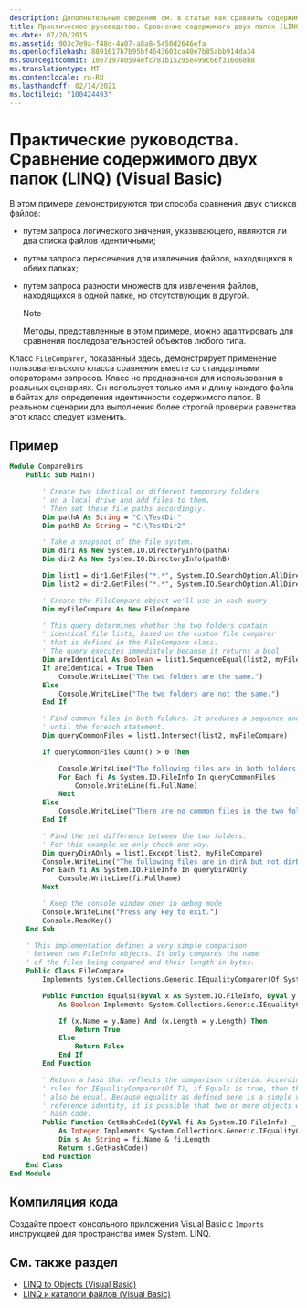 ```yaml
---
description: Дополнительные сведения см. в статье как сравнить содержимое двух папок (LINQ) (Visual Basic)
title: Практическое руководство. Сравнение содержимого двух папок (LINQ)
ms.date: 07/20/2015
ms.assetid: 903c7e9a-f48d-4a07-a8a8-5450d2646efa
ms.openlocfilehash: 8891617b7b95bf4543603ca40e7b85abb914da34
ms.sourcegitcommit: 10e719780594efc781b15295e499c66f316068b8
ms.translationtype: MT
ms.contentlocale: ru-RU
ms.lasthandoff: 02/14/2021
ms.locfileid: "100424493"
---
```

# <a name="how-to-compare-the-contents-of-two-folders-linq-visual-basic"></a>Практические руководства. Сравнение содержимого двух папок (LINQ) (Visual Basic)

В этом примере демонстрируются три способа сравнения двух списков файлов:

- путем запроса логического значения, указывающего, являются ли два списка файлов идентичными;

- путем запроса пересечения для извлечения файлов, находящихся в обеих папках;

- путем запроса разности множеств для извлечения файлов, находящихся в одной папке, но отсутствующих в другой.

    > [!NOTE]
    > Методы, представленные в этом примере, можно адаптировать для сравнения последовательностей объектов любого типа.

Класс `FileComparer`, показанный здесь, демонстрирует применение пользовательского класса сравнения вместе со стандартными операторами запросов. Класс не предназначен для использования в реальных сценариях. Он использует только имя и длину каждого файла в байтах для определения идентичности содержимого папок. В реальном сценарии для выполнения более строгой проверки равенства этот класс следует изменить.

## <a name="example"></a>Пример

```vb
Module CompareDirs
    Public Sub Main()

        ' Create two identical or different temporary folders
        ' on a local drive and add files to them.
        ' Then set these file paths accordingly.
        Dim pathA As String = "C:\TestDir"
        Dim pathB As String = "C:\TestDir2"

        ' Take a snapshot of the file system.
        Dim dir1 As New System.IO.DirectoryInfo(pathA)
        Dim dir2 As New System.IO.DirectoryInfo(pathB)

        Dim list1 = dir1.GetFiles("*.*", System.IO.SearchOption.AllDirectories)
        Dim list2 = dir2.GetFiles("*.*", System.IO.SearchOption.AllDirectories)

        ' Create the FileCompare object we'll use in each query
        Dim myFileCompare As New FileCompare

        ' This query determines whether the two folders contain
        ' identical file lists, based on the custom file comparer
        ' that is defined in the FileCompare class.
        ' The query executes immediately because it returns a bool.
        Dim areIdentical As Boolean = list1.SequenceEqual(list2, myFileCompare)
        If areIdentical = True Then
            Console.WriteLine("The two folders are the same.")
        Else
            Console.WriteLine("The two folders are not the same.")
        End If

        ' Find common files in both folders. It produces a sequence and doesn't execute
        ' until the foreach statement.
        Dim queryCommonFiles = list1.Intersect(list2, myFileCompare)

        If queryCommonFiles.Count() > 0 Then

            Console.WriteLine("The following files are in both folders:")
            For Each fi As System.IO.FileInfo In queryCommonFiles
                Console.WriteLine(fi.FullName)
            Next
        Else
            Console.WriteLine("There are no common files in the two folders.")
        End If

        ' Find the set difference between the two folders.
        ' For this example we only check one way.
        Dim queryDirAOnly = list1.Except(list2, myFileCompare)
        Console.WriteLine("The following files are in dirA but not dirB:")
        For Each fi As System.IO.FileInfo In queryDirAOnly
            Console.WriteLine(fi.FullName)
        Next

        ' Keep the console window open in debug mode
        Console.WriteLine("Press any key to exit.")
        Console.ReadKey()
    End Sub

    ' This implementation defines a very simple comparison
    ' between two FileInfo objects. It only compares the name
    ' of the files being compared and their length in bytes.
    Public Class FileCompare
        Implements System.Collections.Generic.IEqualityComparer(Of System.IO.FileInfo)

        Public Function Equals1(ByVal x As System.IO.FileInfo, ByVal y As System.IO.FileInfo) _
            As Boolean Implements System.Collections.Generic.IEqualityComparer(Of System.IO.FileInfo).Equals

            If (x.Name = y.Name) And (x.Length = y.Length) Then
                Return True
            Else
                Return False
            End If
        End Function

        ' Return a hash that reflects the comparison criteria. According to the
        ' rules for IEqualityComparer(Of T), if Equals is true, then the hash codes must
        ' also be equal. Because equality as defined here is a simple value equality, not
        ' reference identity, it is possible that two or more objects will produce the same
        ' hash code.
        Public Function GetHashCode1(ByVal fi As System.IO.FileInfo) _
            As Integer Implements System.Collections.Generic.IEqualityComparer(Of System.IO.FileInfo).GetHashCode
            Dim s As String = fi.Name & fi.Length
            Return s.GetHashCode()
        End Function
    End Class
End Module
```

## <a name="compile-the-code"></a>Компиляция кода

Создайте проект консольного приложения Visual Basic с `Imports` инструкцией для пространства имен System. LINQ.

## <a name="see-also"></a>См. также раздел

- [LINQ to Objects (Visual Basic)](linq-to-objects.md)
- [LINQ и каталоги файлов (Visual Basic)](linq-and-file-directories.md)
